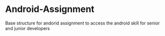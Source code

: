 # Android-Assignment
Base structure for andorid assignment to access the android skill for senior and junior developers
